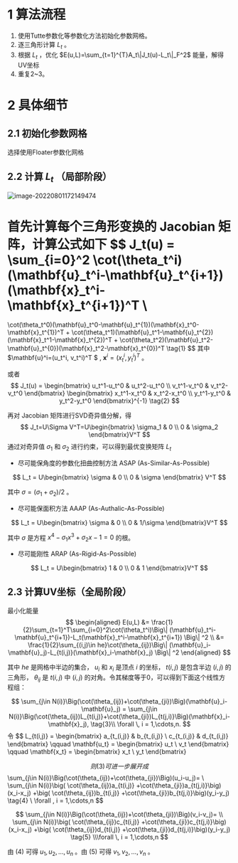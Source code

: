 # 1 算法流程

1. 使用Tutte参数化等参数化方法初始化参数网格。
2. 逐三角形计算 $L_t$ 。
3. 根据 $L_t$ ，优化 $E(u,L)=\sum_{t=1}^{T}A_t\|J_t(u)-L_t\|_F^2$ 能量，解得UV坐标
4. 重复2~3。

# 2 具体细节

## 2.1 初始化参数网格

选择使用Floater参数化网格

## 2.2 计算 $L_t$ （局部阶段）

![image-20220801172149474](https://qglh-tuchuang.oss-cn-hangzhou.aliyuncs.com/markdown_img/202208011721537.png)

首先计算每个三角形变换的 Jacobian 矩阵，计算公式如下
$$
J_t(u) = \sum_{i=0}^2 \cot(\theta_t^i)(\mathbf{u}_t^i-\mathbf{u}_t^{i+1})(\mathbf{x}_t^i-\mathbf{x}_t^{i+1})^T \\ 
=
\cot(\theta_t^0)(\mathbf{u}_t^0-\mathbf{u}_t^{1})(\mathbf{x}_t^0-\mathbf{x}_t^{1})^T
+
\cot(\theta_t^1)(\mathbf{u}_t^1-\mathbf{u}_t^{2})(\mathbf{x}_t^1-\mathbf{x}_t^{2})^T
+
\cot(\theta_t^2)(\mathbf{u}_t^2-\mathbf{u}_t^{0})(\mathbf{x}_t^2-\mathbf{x}_t^{0})^T \tag{1}
$$
其中 $\mathbf{u}^i=(u_t^i, v_t^i)^T $ , $\mathbf{x}^i=(x_t^i, y_t^i)^T$ 。

或者
$$
J_t(u) = \begin{bmatrix}
u_t^1-u_t^0 & u_t^2-u_t^0 \\
v_t^1-v_t^0 & v_t^2-v_t^0
\end{bmatrix}
\begin{bmatrix}
x_t^1-x_t^0 & x_t^2-x_t^0 \\
y_t^1-y_t^0 & y_t^2-y_t^0
\end{bmatrix}^{-1} \tag{2}
$$


再对 Jacobian 矩阵进行SVD奇异值分解，得
$$
J_t=U\Sigma V^T=U\begin{bmatrix}
\sigma_1 & 0 \\
0 & \sigma_2
\end{bmatrix}V^T
$$
通过对奇异值 $\sigma_1$ 和 $\sigma_2$ 进行约束，可以得到最优变换矩阵 $L_t$ 

+ 尽可能保角度的参数化扭曲控制方法 ASAP (As-Similar-As-Possible)

$$
L_t = U\begin{bmatrix}
\sigma & 0 \\
0 & \sigma
\end{bmatrix} V^T
$$

其中 $\sigma = (\sigma_1 + \sigma_2)/2$ 。

+ 尽可能保面积方法 AAAP (As-Authalic-As-Possible)

$$
L_t = U\begin{bmatrix}
\sigma & 0 \\
0 & 1/\sigma
\end{bmatrix}V^T
$$

其中 $\sigma$ 是方程 $x^4-\sigma_1 x^3 + \sigma_2 x-1=0$ 的根。

+ 尽可能刚性 ARAP (As-Rigid-As-Possible)

$$
L_t = U\begin{bmatrix}
1 & 0 \\
0 & 1
\end{bmatrix}V^T
$$









## 2.3 计算UV坐标（全局阶段）

最小化能量
$$
\begin{aligned}
E(u,L) &= \frac{1}{2}\sum_{t=1}^T\sum_{i=0}^2\cot(\theta_t^i)\Big\| (\mathbf{u}_t^i-\mathbf{u}_t^{i+1})-L_t(\mathbf{x}_t^i-\mathbf{x}_t^{i+1}) \Big\| ^2  \\
&= \frac{1}{2}\sum_{(i,j)\in he}\cot(\theta_{ij})\Big\| (\mathbf{u}_i-\mathbf{u}_j)-L_{t(i,j)}(\mathbf{x}_i-\mathbf{x}_j) \Big\| ^2
\end{aligned}
$$

其中 $he$ 是网格中半边的集合， $u_i$ 和 $x_i$ 是顶点 $i$ 的坐标， $t(i,j)$ 是包含半边 $(i,j)$ 的三角形， $\theta_{ij}$ 是 $t(i,j)$ 中 $(i,j)$ 的对角。令其梯度等于0，可以得到下面这个线性方程组：

$$
\sum_{j\in N(i)}\Big(\cot(\theta_{ij})+\cot(\theta_{ji})\Big)(\mathbf{u}_i-\mathbf{u}_j) 
= \sum_{j\in N(i)}\Big(\cot(\theta_{ij})L_{t(i,j)}+\cot(\theta_{ji})L_{t(j,i)}\Big)(\mathbf{x}_i-\mathbf{x}_j), \tag{3}\\
\forall \, i = 1,\cdots,n.
$$
令
$$
L_{t(i,j)} = \begin{bmatrix}
a_{t_(i,j)} & b_{t_(i,j)} \\
c_{t_(i,j)} & d_{t_(i,j)}
\end{bmatrix} \qquad
\mathbf{u_t} = \begin{bmatrix}
u_t  \\
v_t
\end{bmatrix} \qquad
\mathbf{x_t} = \begin{bmatrix}
x_t  \\
y_t
\end{bmatrix} 
$$
则 (3) 可进一步展开成
$$
\sum_{j\in N(i)}\Big(\cot(\theta_{ij})+\cot(\theta_{ji})\Big)(u_i-u_j)= \\
\sum_{j\in N(i)}\big( \cot(\theta_{ij})a_{t(i,j)} +\cot(\theta_{ji})a_{t(j,i)}\big)(x_i-x_j)
+\big( \cot(\theta_{ij})b_{t(i,j)} +\cot(\theta_{ji})b_{t(j,i)}\big)(y_i-y_j) 
\tag{4} \\ 
\forall \, i = 1,\cdots,n
$$

$$
\sum_{j\in N(i)}\Big(\cot(\theta_{ij})+\cot(\theta_{ji})\Big)(v_i-v_j)= \\
\sum_{j\in N(i)}\big( \cot(\theta_{ij})c_{t(i,j)} +\cot(\theta_{ji})c_{t(j,i)}\big)(x_i-x_j)
+\big( \cot(\theta_{ij})d_{t(i,j)} +\cot(\theta_{ji})d_{t(j,i)}\big)(y_i-y_j)  \tag{5}
\\\forall \, i = 1,\cdots,n
$$

由 (4) 可得 $u_1,u_2,\dots,u_n$ 。由 (5) 可得 $v_1,v_2,\dots,v_n$ 。





























